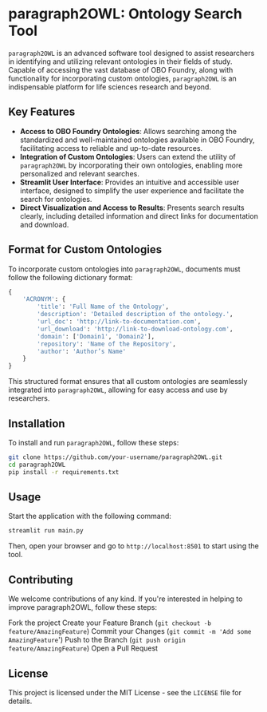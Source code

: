 # paragraph2OWL: Ontology Search Tool

`paragraph2OWL` is an advanced software tool designed to assist researchers in identifying and utilizing relevant ontologies in their fields of study. Capable of accessing the vast database of OBO Foundry, along with functionality for incorporating custom ontologies, `paragraph2OWL` is an indispensable platform for life sciences research and beyond.

## Key Features

- **Access to OBO Foundry Ontologies**: Allows searching among the standardized and well-maintained ontologies available in OBO Foundry, facilitating access to reliable and up-to-date resources.
- **Integration of Custom Ontologies**: Users can extend the utility of `paragraph2OWL` by incorporating their own ontologies, enabling more personalized and relevant searches.
- **Streamlit User Interface**: Provides an intuitive and accessible user interface, designed to simplify the user experience and facilitate the search for ontologies.
- **Direct Visualization and Access to Results**: Presents search results clearly, including detailed information and direct links for documentation and download.

## Format for Custom Ontologies

To incorporate custom ontologies into `paragraph2OWL`, documents must follow the following dictionary format:

```python
{
    'ACRONYM': {
        'title': 'Full Name of the Ontology',
        'description': 'Detailed description of the ontology.',
        'url_doc': 'http://link-to-documentation.com',
        'url_download': 'http://link-to-download-ontology.com',
        'domain': ['Domain1', 'Domain2'],
        'repository': 'Name of the Repository',
        'author': 'Author’s Name'
    }
}
```
This structured format ensures that all custom ontologies are seamlessly integrated into `paragraph2OWL`, allowing for easy access and use by researchers.

## Installation

To install and run `paragraph2OWL`, follow these steps:

```bash
git clone https://github.com/your-username/paragraph2OWL.git
cd paragraph2OWL
pip install -r requirements.txt
```
## Usage

Start the application with the following command:

```bash
streamlit run main.py
```
Then, open your browser and go to `http://localhost:8501` to start using the tool.

## Contributing
We welcome contributions of any kind. If you're interested in helping to improve paragraph2OWL, follow these steps:

Fork the project
Create your Feature Branch (`git checkout -b feature/AmazingFeature`)
Commit your Changes (`git commit -m 'Add some AmazingFeature`')
Push to the Branch (`git push origin feature/AmazingFeature`)
Open a Pull Request

## License
This project is licensed under the MIT License - see the `LICENSE` file for details.
